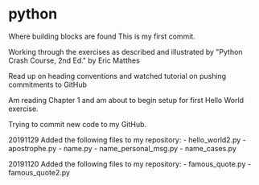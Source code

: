 # python

Where building blocks are found
This is my first commit.

Working through the exercises as described and illustrated by "Python Crash Course, 2nd Ed." by Eric Matthes

Read up on heading conventions and watched tutorial on pushing commitments to GitHub

Am reading Chapter 1 and am about to begin setup for first Hello World exercise.

Trying to commit new code to my GitHub.

20191129 
  Added the following files to my repository:
    - hello_world2.py
    - apostrophe.py
    - name.py
    - name_personal_msg.py
    - name_cases.py

20191120
  Added the following files to my repository:
    - famous_quote.py
    - famous_quote2.py
